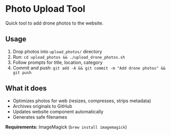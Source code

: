 # Photo Upload Tool

Quick tool to add drone photos to the website.

## Usage

1. Drop photos into `upload_photos/` directory
2. Run: `cd upload_photos && ./upload_drone_photos.sh`
3. Follow prompts for title, location, category
4. Commit and push: `git add -A && git commit -m "Add drone photos" && git push`

## What it does

- Optimizes photos for web (resizes, compresses, strips metadata)
- Archives originals to GitHub
- Updates website component automatically
- Generates safe filenames

**Requirements:** ImageMagick (`brew install imagemagick`)